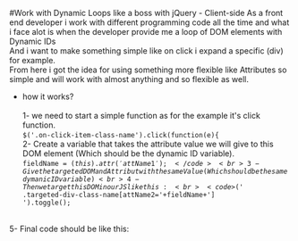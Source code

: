 #Work with Dynamic Loops like a boss with jQuery - Client-side 
As a front end developer i work with different programming code all the time and what i face alot is when the developer provide me a loop of DOM elements with Dynamic IDs <br>And i want to make something simple like on click i expand a specific (div) for example.<br>From here i got the idea for using something more flexible like Attributes so simple and will work with almost anything and so flexible as well.
<br>
- how it works?<br>
<br>1- we need to start a simple function as for the example it's click function.
<br><code>$('.on-click-item-class-name').click(function(e){</code>
<br>2- Create a variable that takes the attribute value we will give to this DOM element (Which should be the dynamic ID variable).
<br><code>fieldName = $(this).attr('attName1');</code>
<br>3- Give the targeted DOM and Attribut with the same Value (Which should be the same dymanic ID variable)
<br>4- Then we target this DOM in our JS like this:
<br><code>$(' .targeted-div-class-name[attName2='+fieldName+'] ').toggle();</code>

<br>5- Final code should be like this:
<img src="http://ieiad.com/d-links/dynamic-loop-ex.png" alt="">

